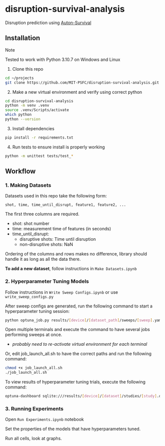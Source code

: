 # disruption-survival-analysis

Disruption prediction using [Auton-Survival](https://autonlab.org/auton-survival/)

## Installation
>[!note]
Tested to work with Python 3.10.7 on Windows and Linux

1. Clone this repo
```bash
cd ~/projects
git clone https://github.com/MIT-PSFC/disruption-survival-analysis.git
```

2. Make a new virtual environment and verify using correct python
```bash
cd disruption-survival-analysis
python -m venv .venv
source .venv/Scripts/activate
which python
python --version
```

3. Install dependencies
```bash
pip install -r requirements.txt
```

4. Run tests to ensure install is properly working
```bash
python -m unittest tests/test_*
```

## Workflow

### 1. Making Datasets

Datasets used in this repo take the following form:
```
shot, time, time_until_disrupt, feature1, feature2, ...
```

The first three columns are required.
- shot: shot number
- time: measurement time of features (in seconds)
- time_until_disrupt:
	- disruptive shots: Time until disruption
	- non-disruptive shots: NaN

Ordering of the columns and rows makes no difference, library should handle it as long as all the data there.

**To add a new dataset**, follow instructions in `Make Datasets.ipynb`

### 2. Hyperparameter Tuning Models

Follow instructions in `Write Sweep Configs.ipynb` or use `write_sweep_configs.py`

After sweep configs are generated, run the following command to start a hyperparameter tuning session:
```bash
python optuna_job.py results/[device]/[dataset_path]/sweeps/[sweep].yaml
```

Open multiple terminals and execute the command to have several jobs performing sweeps at once. 
- *probably need to re-activate virtual environment for each terminal*

Or, edit job_launch_all.sh to have the correct paths and run the following command:
```bash
chmod +x job_launch_all.sh
./job_launch_all.sh
```

To view results of hyperparameter tuning trials, execute the following command:
```bash
optuna-dashboard sqlite:///results/[device]/[dataset]/studies/[study].db
```

### 3. Running Experiments

Open `Run Experiments.ipynb` notebook

Set the properties of the models that have hyperparameters tuned.

Run all cells, look at graphs.